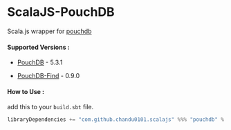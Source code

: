 # ScalaJS-PouchDB

Scala.js wrapper for [pouchdb](http://pouchdb.com/)


#### Supported Versions : 

* [PouchDB](https://github.com/pouchdb/pouchdb) - 5.3.1

* [PouchDB-Find](https://github.com/nolanlawson/pouchdb-find) - 0.9.0


#### How to Use :

add this to your `build.sbt` file.

```scala
libraryDependencies += "com.github.chandu0101.scalajs" %%% "pouchdb" % "2016.4.0"
```